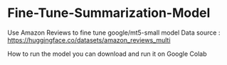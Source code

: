 # Fine-Tune-Summarization-Model
Use Amazon Reviews to fine tune  google/mt5-small model
Data source : https://huggingface.co/datasets/amazon_reviews_multi

How to run the model
you can download and run it on Google Colab 
